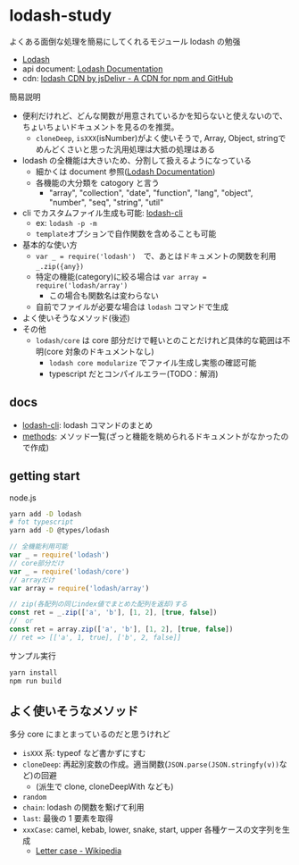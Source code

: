 # lodash-study

よくある面倒な処理を簡易にしてくれるモジュール lodash の勉强

- [Lodash](https://lodash.com/)
- api document: [Lodash Documentation](https://lodash.com/docs/4.17.15#findIndex)
- cdn: [lodash CDN by jsDelivr \- A CDN for npm and GitHub](https://www.jsdelivr.com/package/npm/lodash)

簡易説明

- 便利だけれど、どんな関数が用意されているかを知らないと使えないので、ちょいちょいドキュメントを見るのを推奨。
  - `cloneDeep`, `isXXX`(isNumber)がよく使いそうで, Array, Object, stringでめんどくさいと思った汎用処理は大抵の処理はある
- lodash の全機能は大きいため、分割して扱えるようになっている
  - 細かくは document 参照([Lodash Documentation](https://lodash.com/docs/4.17.15))
  - 各機能の大分類を catogory と言う
    - "array", "collection", "date", "function", "lang", "object", "number", "seq", "string", "util"
- cli でカスタムファイル生成も可能: [lodash-cli](./docs/lodash-cli.md)
  - ex: `lodash -p -m`
  - `template`オプションで自作関数を含めることも可能
- 基本的な使い方
  - `var _ = require('lodash')`　で、あとはドキュメントの関数を利用 `_.zip({any})`
  - 特定の機能(category)に絞る場合は `var array = require('lodash/array')`
    - この場合も関数名は変わらない
  - 自前でファイルが必要な場合は `lodash` コマンドで生成
- よく使いそうなメソッド(後述)
- その他
  - `lodash/core` は core 部分だけで軽いとのことだけれど具体的な範囲は不明(core 対象のドキュメントなし)
    - `lodash core modularize` でファイル生成し実態の確認可能
    - typescript だとコンパイルエラー(TODO：解消)

## docs

- [lodash-cli](./docs/lodash-cli.md): lodash コマンドのまとめ
- [methods](./docs/methods.md): メソッド一覧(ざっと機能を眺められるドキュメントがなかったので作成)

## getting start

node.js

```bash
yarn add -D lodash
# fot typescript
yarn add -D @types/lodash
```

```js
// 全機能利用可能
var _ = require('lodash')
// core部分だけ
var _ = require('lodash/core')
// arrayだけ
var array = require('lodash/array')

// zip(各配列の同じindex値でまとめた配列を返却)する
const ret = _.zip(['a', 'b'], [1, 2], [true, false])
//  or
const ret = array.zip(['a', 'b'], [1, 2], [true, false])
// ret => [['a', 1, true], ['b', 2, false]]
```

サンプル実行

```bash
yarn install
npm run build
```

## よく使いそうなメソッド

多分 core にまとまっているのだと思うけれど

- `isXXX` 系: typeof など書かずにすむ
- `cloneDeep`: 再起別変数の作成。適当関数(`JSON.parse(JSON.stringfy(v))`など)の回避
  - (派生で clone, cloneDeepWith なども)
- `random`
- `chain`: lodash の関数を繋げて利用
- `last`: 最後の 1 要素を取得
- `xxxCase`: camel, kebab, lower, snake, start, upper 各種ケースの文字列を生成
  - [Letter case \- Wikipedia](https://en.wikipedia.org/wiki/Letter_case#Stylistic_or_specialised_usage)

